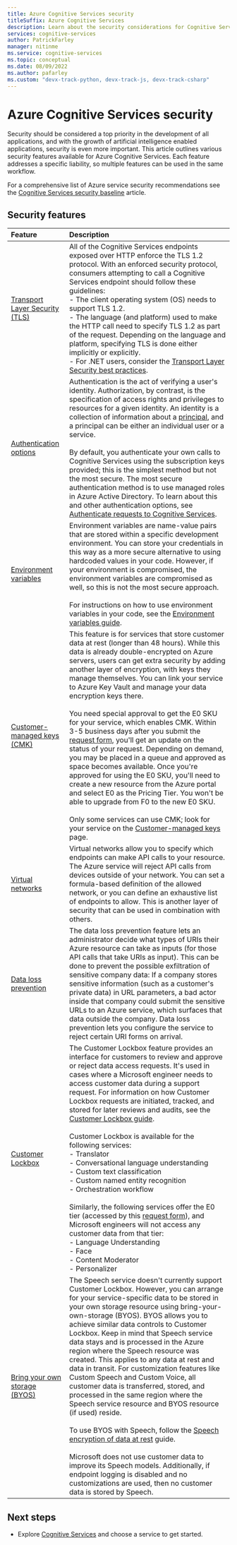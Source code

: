 ```yaml
---
title: Azure Cognitive Services security
titleSuffix: Azure Cognitive Services
description: Learn about the security considerations for Cognitive Services usage.
services: cognitive-services
author: PatrickFarley
manager: nitinme
ms.service: cognitive-services
ms.topic: conceptual
ms.date: 08/09/2022
ms.author: pafarley
ms.custom: "devx-track-python, devx-track-js, devx-track-csharp"
---
```


# Azure Cognitive Services security

Security should be considered a top priority in the development of all applications, and with the growth of artificial intelligence enabled applications, security is even more important. This article outlines various security features available for Azure Cognitive Services. Each feature addresses a specific liability, so multiple features can be used in the same workflow.

For a comprehensive list of Azure service security recommendations see the [Cognitive Services security baseline](/security/benchmark/azure/baselines/cognitive-services-security-baseline?toc=%2Fazure%2Fcognitive-services%2FTOC.json) article.

## Security features

|Feature | Description |
|:---|:---|
| [Transport Layer Security (TLS)](/dotnet/framework/network-programming/tls) | All of the Cognitive Services endpoints exposed over HTTP enforce the TLS 1.2 protocol. With an enforced security protocol, consumers attempting to call a Cognitive Services endpoint should follow these guidelines: </br>- The client operating system (OS) needs to support TLS 1.2.</br>- The language (and platform) used to make the HTTP call need to specify TLS 1.2 as part of the request. Depending on the language and platform, specifying TLS is done either implicitly or explicitly.</br>- For .NET users, consider the [Transport Layer Security best practices](/dotnet/framework/network-programming/tls). |
| [Authentication options](./authentication.md)| Authentication is the act of verifying a user's identity. Authorization, by contrast, is the specification of access rights and privileges to resources for a given identity. An identity is a collection of information about a <a href="https://en.wikipedia.org/wiki/Principal_(computer_security)" target="_blank">principal</a>, and a principal can be either an individual user or a service.</br></br>By default, you authenticate your own calls to Cognitive Services using the subscription keys provided; this is the simplest method but not the most secure. The most secure authentication method is to use managed roles in Azure Active Directory. To learn about this and other authentication options, see [Authenticate requests to Cognitive Services](/azure/cognitive-services/authentication). |
| [Environment variables](cognitive-services-environment-variables.md) | Environment variables are name-value pairs that are stored within a specific development environment. You can store your credentials in this way as a more secure alternative to using hardcoded values in your code. However, if your environment is compromised, the environment variables are compromised as well, so this is not the most secure approach.</br></br> For instructions on how to use environment variables in your code, see the [Environment variables guide](cognitive-services-environment-variables.md). |
| [Customer-managed keys (CMK)](./encryption/cognitive-services-encryption-keys-portal.md) | This feature is for services that store customer data at rest (longer than 48 hours). While this data is already double-encrypted on Azure servers, users can get extra security by adding another layer of encryption, with keys they manage themselves. You can link your service to Azure Key Vault and manage your data encryption keys there. </br></br>You need special approval to get the E0 SKU for your service, which enables CMK. Within 3-5 business days after you submit the [request form](https://aka.ms/cogsvc-cmk), you'll get an update on the status of your request. Depending on demand, you may be placed in a queue and approved as space becomes available. Once you're approved for using the E0 SKU, you'll need to create a new resource from the Azure portal and select E0 as the Pricing Tier. You won't be able to upgrade from F0 to the new E0 SKU. </br></br>Only some services can use CMK; look for your service on the [Customer-managed keys](./encryption/cognitive-services-encryption-keys-portal.md) page.|
| [Virtual networks](./cognitive-services-virtual-networks.md) | Virtual networks allow you to specify which endpoints can make API calls to your resource. The Azure service will reject API calls from devices outside of your network. You can set a formula-based definition of the allowed network, or you can define an exhaustive list of endpoints to allow. This is another layer of security that can be used in combination with others. |
| [Data loss prevention](./cognitive-services-data-loss-prevention.md) | The data loss prevention feature lets an administrator decide what types of URIs their Azure resource can take as inputs (for those API calls that take URIs as input). This can be done to prevent the possible exfiltration of sensitive company data: If a company stores sensitive information (such as a customer's private data) in URL parameters, a bad actor inside that company could submit the sensitive URLs to an Azure service, which surfaces that data outside the company. Data loss prevention lets you configure the service to reject certain URI forms on arrival.|
| [Customer Lockbox](../security/fundamentals/customer-lockbox-overview.md) |The Customer Lockbox feature provides an interface for customers to review and approve or reject data access requests. It's used in cases where a Microsoft engineer needs to access customer data during a support request. For information on how Customer Lockbox requests are initiated, tracked, and stored for later reviews and audits, see the [Customer Lockbox guide](../security/fundamentals/customer-lockbox-overview.md).</br></br>Customer Lockbox is available for the following services:</br>- Translator</br>- Conversational language understanding</br>- Custom text classification</br>- Custom named entity recognition</br>- Orchestration workflow</br></br> Similarly, the following services offer the E0 tier (accessed by this [request form](https://aka.ms/cogsvc-cmk)), and Microsoft engineers will not access any customer data from that tier:</br>- Language Understanding</br>- Face</br>- Content Moderator</br>- Personalizer|
| [Bring your own storage (BYOS)](/azure/cognitive-services/speech-service/speech-encryption-of-data-at-rest)| The Speech service doesn't currently support Customer Lockbox. However, you can arrange for your service-specific data to be stored in your own storage resource using bring-your-own-storage (BYOS). BYOS allows you to achieve similar data controls to Customer Lockbox. Keep in mind that Speech service data stays and is processed in the Azure region where the Speech resource was created. This applies to any data at rest and data in transit. For customization features like Custom Speech and Custom Voice, all customer data is transferred, stored, and processed in the same region where the Speech service resource and BYOS resource (if used) reside. </br></br>To use BYOS with Speech, follow the [Speech encryption of data at rest](/azure/cognitive-services/speech-service/speech-encryption-of-data-at-rest) guide.</br></br> Microsoft does not use customer data to improve its Speech models. Additionally, if endpoint logging is disabled and no customizations are used, then no customer data is stored by Speech. |

## Next steps

* Explore [Cognitive Services](./what-are-cognitive-services.md) and choose a service to get started.
